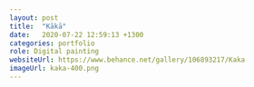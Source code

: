 ```yaml
---
layout: post
title:  "Kākā"
date:   2020-07-22 12:59:13 +1300
categories: portfolio
role: Digital painting
websiteUrl: https://www.behance.net/gallery/106893217/Kaka
imageUrl: kaka-400.png 
---
```

 
